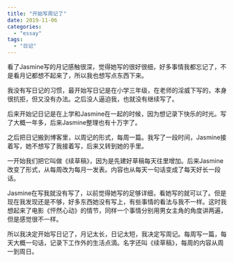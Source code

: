 ```yaml
---
title: "开始写周记了"
date: 2019-11-06
categories: 
  - "essay"
tags: 
  - "日记"
---
```


看了Jasmine写的月记感触很深，觉得她写的很好很细，好多事情我都忘记了，不是看月记都想不起来了，所以我也想写点东西下来。

我没有写日记的习惯，最开始写日记是在小学三年级，在老师的淫威下写的，本身很抗拒，但又没有办法。之后没人逼迫我，也就没有继续写了。

后来开始记日记是在上学和Jasmine在一起的时候，因为想记录下快乐的时光。写了大概一年多，后来Jasmine整理也有十万字了。

之后把日记搬到博客里，以周记的形式，每周一篇。我写了一段时间，Jasmine接着写，她不想写了我接着写，后来又转到她的手里。

一开始我们把它叫做《续草稿》，因为是先建好草稿每天往里增加。后来Jasmine改变了形式，从每周改为每月一发表。内容也从每天一句话变成了每天好长一段话。

Jasmine在写我就没有写了，以前觉得她写的足够详细，看她写的就可以了。但是现在我发现还是不够，好多东西她没有写上，有些事情的看法与我不一样。这时我想起来了电影《怦然心动》的情节，同样一个事情分别用男女主角的角度讲两遍，但是感觉很不一样。

所以我决定开始写日记了，月记太长，日记太短，我决定写周记。每周写一篇，每天大概一句话，记录下工作外的生活点滴。名字还叫《续草稿》，每周的内容从周一到周日。
